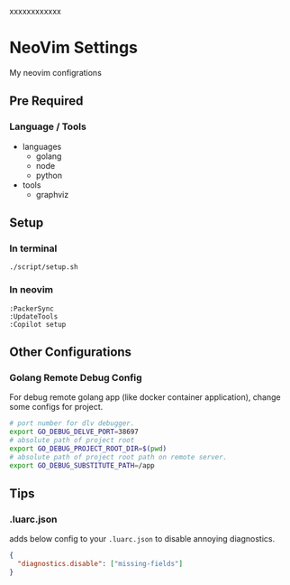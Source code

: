 xxxxxxxxxxxx

# NeoVim Settings

My neovim configrations

## Pre Required

### Language / Tools

- languages
  - golang
  - node
  - python
- tools
  - graphviz

## Setup

### In terminal

```console
./script/setup.sh
```

### In neovim

```vim
:PackerSync
:UpdateTools
:Copilot setup
```

## Other Configurations

### Golang Remote Debug Config

For debug remote golang app (like docker container application), change some configs for project.

```sh
# port number for dlv debugger.
export GO_DEBUG_DELVE_PORT=38697
# absolute path of project root
export GO_DEBUG_PROJECT_ROOT_DIR=$(pwd)
# absolute path of project root path on remote server.
export GO_DEBUG_SUBSTITUTE_PATH=/app
```

## Tips

### .luarc.json

adds below config to your `.luarc.json` to disable annoying diagnostics.

```json
{
  "diagnostics.disable": ["missing-fields"]
}
```

